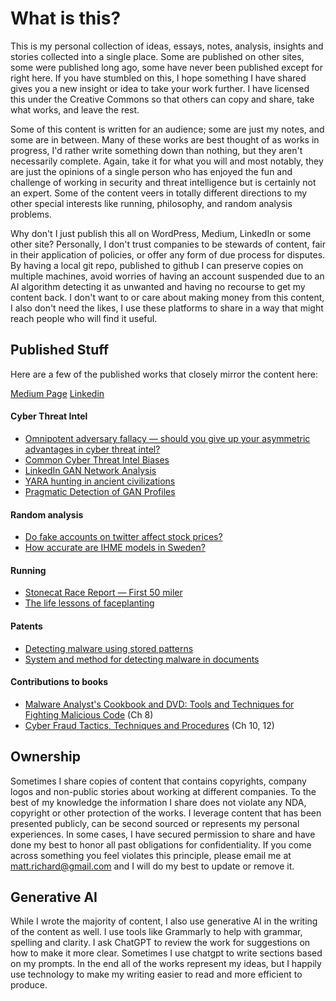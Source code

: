 # What is this?
This is my personal collection of ideas, essays, notes, analysis, insights and stories collected into a single place. Some are published on other sites, some were published long ago, some have never been published except for right here. If you have stumbled on this, I hope something I have shared gives you a new insight or idea to take your work further. I have licensed this under the Creative Commons so that others can copy and share, take what works, and leave the rest. 

Some of this content is written for an audience; some are just my notes, and some are in between. Many of these works are best thought of as works in progress, I'd rather write something down than nothing, but they aren't necessarily complete. Again, take it for what you will and most notably, they are just the opinions of a single person who has enjoyed the fun and challenge of working in security and threat intelligence but is certainly not an expert. Some of the content veers in totally different directions to my other special interests like running, philosophy, and random analysis problems.

Why don't I just publish this all on WordPress, Medium, LinkedIn or some other site? Personally, I don't trust companies to be stewards of content, fair in their application of policies, or offer any form of due process for disputes. By having a local git repo, published to github I can preserve copies on multiple machines, avoid worries of having an account suspended due to an AI algorithm detecting it as unwanted and having no recourse to get my content back. I don't want to or care about making money from this content, I also don't need the likes, I use these platforms to share in a way that might reach people who will find it useful.

## Published Stuff
Here are a few of the published works that closely mirror the content here:

[Medium Page](https://medium.com/@mrichard91)
[Linkedin](https://www.linkedin.com/in/actual-mjr/)

#### Cyber Threat Intel
* [Omnipotent adversary fallacy — should you give up your asymmetric advantages in cyber threat intel?](https://medium.com/@mrichard91/omnipotent-adversary-fallacy-should-you-give-up-your-asymmetric-advantages-in-cyber-threat-intel-55cc9dbbab4)
* [Common Cyber Threat Intel Biases](https://medium.com/@mrichard91/common-cyber-threat-intel-biases-9d6f410f5829)
* [LinkedIn GAN Network Analysis](https://medium.com/@mrichard91/linkedin-gan-network-analysis-de55a0b6526e)
* [YARA hunting in ancient civilizations](https://medium.com/@mrichard91/yara-hunting-in-ancient-civilizations-3dd096eef8c7)
* [Pragmatic Detection of GAN Profiles](https://medium.com/@mrichard91/pragmatic-detection-of-gan-profiles-f5d7389e40bc)

#### Random analysis
* [Do fake accounts on twitter affect stock prices?](https://medium.com/@mrichard91/do-fake-accounts-on-twitter-affect-stock-prices-3ca440e562bd)
* [How accurate are IHME models in Sweden?](https://medium.com/@mrichard91/how-accurate-are-ihme-models-in-sweden-fd4363c5c08d)

#### Running
* [Stonecat Race Report — First 50 miler](https://medium.com/@mrichard91/stonecat-race-report-first-50-miler-60952598a2d3)
* [The life lessons of faceplanting](https://medium.com/@mrichard91/the-life-lessons-of-faceplanting-6dfbab916a48)

#### Patents
* [Detecting malware using stored patterns](https://patentimages.storage.googleapis.com/f3/a3/ce/2702b788bd3a29/US8635700.pdf)
* [System and method for detecting malware in documents](https://patentimages.storage.googleapis.com/be/f2/36/67101d454d75e2/US9213837.pdf)

#### Contributions to books
* [Malware Analyst's Cookbook and DVD: Tools and Techniques for Fighting Malicious Code](https://www.wiley.com/en-us/Malware+Analyst%27s+Cookbook+and+DVD%3A+Tools+and+Techniques+for+Fighting+Malicious+Code-p-9780470613030) (Ch 8)
* [Cyber Fraud Tactics, Techniques and Procedures](https://archive.org/details/CyberFraudTacticsTechniquesAndProcedures.pdf) (Ch 10, 12)

## Ownership
Sometimes I share copies of content that contains copyrights, company logos and non-public stories about working at different companies. To the best of my knowledge the information I share does not violate any NDA, copyright or other protection of the works. I leverage content that has been presented publicly, can be second sourced or represents my personal experiences. In some cases, I have secured permission to share and have done my best to honor all past obligations for confidentiality. If you come across something you feel violates this principle, please email me at matt.richard@gmail.com and I will do my best to update or remove it.

## Generative AI
While I wrote the majority of content, I also use generative AI in the writing of the content as well. I use tools like Grammarly to help with grammar, spelling and clarity. I ask ChatGPT to review the work for suggestions on how to make it more clear. Sometimes I use chatgpt to write sections based on my prompts. In the end all of the works represent my ideas, but I happily use technology to make my writing easier to read and more efficient to produce.